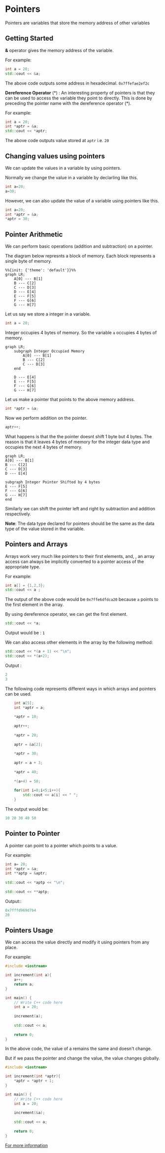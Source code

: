 
# Pointers

Pointers are variables that store the memory address of other variables

## Getting Started

**&** operator gives the memory address of the variable.

For example:
```cpp
int a = 20;
std::cout << &a;
```

The above code outputs some address in hexadecimal.  `0x7ffefae2ef2c` 

**Dereference Operator** $(*)$ :  An interesting property of pointers is that they can be used to access the variable they point to directly. This is done by preceding the pointer name with the dereference operator (*).

For example:
```cpp
int a = 20;
int *aptr = &a;
std::cout << *aptr;
```

The above code outputs value stored at `aptr` i.e.  `20`

## Changing values using pointers

We can update the values in a variable by using pointers.

Normally we change the value in a variable by declarling like this.
```cpp
int a=20;
a=30;
```

However, we can also update the value of a variable using pointers like this.

```cpp
int a=20;
int *aptr = &a;
*aptr = 30;
```

## Pointer Arithmetic

We can perform basic operations (addition and subtraction) on a pointer.

The diagram below represnts a block of memory. Each block represents a single byte of memory.

```mermaid
%%{init: {'theme': 'default'}}%%
graph LR;
    A[0] --- B[1]
    B --- C[2]
    C --- D[3]
    D --- E[4]
    E --- F[5]
    F --- G[6]
    G --- H[7]
```

Let us say we store a integer in a variable.

```cpp
int a = 20;
```

Integer occupies 4 bytes of memory. So the variable `a` occupies 4 bytes of memory.

```mermaid
graph LR;
    subgraph Integer Occupied Memory
        A[0] --- B[1]
        B --- C[2]
        C --- D[3]
    end
    
    D --- E[4]
    E --- F[5]
    F --- G[6]
    G --- H[7]
```

Let us make a pointer that points to the above memory address.

```cpp
int *aptr = &a;
```

Now we perform addition on the pointer.

```cpp
aptr++;
```

What happens is that the the pointer doesnt shift 1 byte but 4 bytes. The reason is that it leaves 4 bytes of memory for the integer data type and occupies the next 4 bytes of memory.

```mermaid
graph LR;
A[0] --- B[1]
B --- C[2]
C --- D[3]
D --- E[4]

subgraph Integer Pointer Shifted by 4 bytes
E --- F[5]
F --- G[6]
G --- H[7]
end
```

Similarly we can shift the pointer left and right by subtraction and addition respectively.

**Note**: The data type declared for pointers should be the same as the data type of the value stored in the variable.

## Pointers and Arrays

Arrays work very much like pointers to their first elements, and, , an array access can always be implicitly converted to a pointer access of the appropriate type.

For example:
```cpp
int a[] = {1,2,3};
std::cout << a ;
```
The output of the above code would be `0x7ffe6dfdca20` because `a` points to the first element in the array.

By using dereference operator, we can get the first element.
```cpp
std::cout << *a;
```
Output would be : `1`

We can also access other elements in the array by the following method:
```cpp
std::cout << *(a + 1) << "\n";
std::cout << *(a+2);
```
Output :
```cpp
2
3
```

The following code represents different ways in which arrays and pointers can be used.

```cpp
	int a[5];
    int *aptr = a;
    
    *aptr = 10;
    
    aptr++;
    
    *aptr = 20;
    
    aptr = &a[2];
    
    *aptr = 30;
    
    aptr = a + 3;
    
    *aptr = 40;
    
    *(a+4) = 50;
    
    for(int i=0;i<5;i++){
        std::cout << a[i] << " ";
    }
```

The output would be:
```cpp
10 20 30 40 50
```

## Pointer to Pointer

A pointer can point to a pointer which points to a value.

For example:

```cpp
int a= 20;
int *aptr = &a;    
int **aptp = &aptr;
    
std::cout << *aptp << "\n";
    
std::cout << **aptp;
```

Output::

```cpp
0x7fffd969d7b4
20
```

## Pointers Usage

We can access the value directly and modify it using pointers from any place.

For example:

```cpp
#include <iostream>

int increment(int a){
    a++;
    return a;
}

int main() {
    // Write C++ code here
    int a = 20;
    
    increment(a);
    
    std::cout << a;
    
    return 0;
}
```
In the above code, the value of a remains the same and doesn't change.

But if we pass the pointer and change the value, the value changes globally.
```cpp
#include <iostream>

int increment(int *aptr){
    *aptr = *aptr + 1;
}

int main() {
    // Write C++ code here
    int a = 20;
    
    increment(&a);
    
    std::cout << a;
    
    return 0;
}
```


[For more information](https://www.cpp.edu/~elab/ECE114/Pointers%20in%20C++.html#:~:text=As%20just%20seen%2C%20a%20variable,variable%20they%20point%20to%20directly.)
